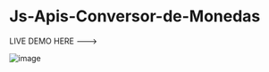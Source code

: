 ﻿# Js-Apis-Conversor-de-Monedas


LIVE DEMO HERE --->


 ![image](https://github.com/holydoritoz/Js-Apis-Conversor-de-Monedas/assets/54608904/1a4cb5c9-5823-4f30-aaed-1a8d350af523)


